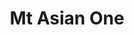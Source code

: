 ---
layout: place
title: "Mt Asian One"
permalink: /colorado/loveland/mt-asian-one.html
stateAbbr: CO
stateName: Colorado
cityName: Loveland
seo:
  name: "Mt Asian One"
  type: Restaurant
  links: https://www.mtasianoneloveland.com/
description: "Mt Asian One serves delicious sushi in Loveland, Colorado. Try fresh Japanese dishes for a great dining experience. "
place_id: ChIJeUi8t_xTaYcRVZtkONiToCE
photos:
  - name: >-
      places/ChIJeUi8t_xTaYcRVZtkONiToCE/photos/AeeoHcLGYujXT5Iay7YIZQSbtzc62E10cV-0-is8ct61when_XYQW_PZIYJrV7udXn5BDx7SxCGTJNK8k7sHfow0mN4YNYjfyOkzYdCf4155ShGeDLt-ynAJ-TpbIvigoND-msHbCiO8BSzjxJCXYTtCJYViCgoUCncrPvio0O7pPZFfJVZmVkufeE_zd7-Y9XjF-Cq0GwAyNbhWcV4XseBYTfyL8e4pRP3iOMObx61OTWx8osqdBM5WnwtIvwNMBRYSrNtFQU7aSihXo3Zu4tahSdzbWT37kqO2LFOzL9cEwVkSvA
    widthPx: 4032
    heightPx: 3024
    authorAttributions:
      - displayName: Mt Asian One
        uri: https://maps.google.com/maps/contrib/108876905414725155737
        photoUri: >-
          https://lh3.googleusercontent.com/a-/ALV-UjXDcCNB8DXsyYMY6XajEf1JfBmm77ctc32XncMKW6J8BZ_2FnA=s100-p-k-no-mo
    flagContentUri: >-
      https://www.google.com/local/imagery/report/?cb_client=maps_api_places.places_api&image_key=!1e10!2sAF1QipNWIFCq8cIDA4CpdgafIQHn_B_n51sk942CPizw&hl=en-US
    googleMapsUri: >-
      https://www.google.com/maps/place//data=!3m4!1e2!3m2!1sAF1QipNWIFCq8cIDA4CpdgafIQHn_B_n51sk942CPizw!2e10!4m2!3m1!1s0x876953fcb7bc4879:0x21a093d838649b55
  - name: >-
      places/ChIJeUi8t_xTaYcRVZtkONiToCE/photos/AeeoHcLMrRi8W7RbwlmdA6sRDmj0ddlnRH_oLKrOoXGTjyEnsN702ZEDHH_KjpuQ34-JURM3SbBZS06hs_0RsGUckSXVyyufOnFcDxEZnWvvFhua7sgODwxFoZZJvZJxoUOITANtzokheHtvSwbiUvpQlLuVQWL4AtwAo8cH325sQOJo7sQ6XcJgHz5F6D26Uv_0gF-H-PPbdmjMKcpsELndKgsCWdloCB-JiYtkViCI5rp1hZq0-PGz2z5jeB5zZOtAiE6lIHQgDVhqDjlYzsEzLw_hZ14ExrDMd1swBZ1Mcjbidw
    widthPx: 4032
    heightPx: 3024
    authorAttributions:
      - displayName: Mt Asian One
        uri: https://maps.google.com/maps/contrib/108876905414725155737
        photoUri: >-
          https://lh3.googleusercontent.com/a-/ALV-UjXDcCNB8DXsyYMY6XajEf1JfBmm77ctc32XncMKW6J8BZ_2FnA=s100-p-k-no-mo
    flagContentUri: >-
      https://www.google.com/local/imagery/report/?cb_client=maps_api_places.places_api&image_key=!1e10!2sAF1QipOIEM1B1vEkTvumd7ZiFGxmFsF-SXAU81bjCvQy&hl=en-US
    googleMapsUri: >-
      https://www.google.com/maps/place//data=!3m4!1e2!3m2!1sAF1QipOIEM1B1vEkTvumd7ZiFGxmFsF-SXAU81bjCvQy!2e10!4m2!3m1!1s0x876953fcb7bc4879:0x21a093d838649b55
  - name: >-
      places/ChIJeUi8t_xTaYcRVZtkONiToCE/photos/AeeoHcKcHnXeF9WUQ9-r83QKAaTVAAd7irh8G2I509IzGqZcbPK2KTw-X4Xl3GnEEMFUcO0kVq8jImq7xhPoUdpqNj3aFO0opZi2_p84pyM4g7jO4S8JBu-ZwEf1ukFjaqtTDPrgIib5bzfXbSL7xrFBzFNdW6RlF4DJ1Kywr16Jju_A34n3_uqiWOxBqNdWFBAJu09yeX_i36IoglJBcvXFv_RBJW_RVlLpTkTC6Y6whLF7gobLtPEL5fvSSbyaLA_3p2P1fQAZ7Ng5dr3sP_prfoXtWgrepic4Z2EVG2oigG_NBg
    widthPx: 4032
    heightPx: 2269
    authorAttributions:
      - displayName: Mt Asian One
        uri: https://maps.google.com/maps/contrib/108876905414725155737
        photoUri: >-
          https://lh3.googleusercontent.com/a-/ALV-UjXDcCNB8DXsyYMY6XajEf1JfBmm77ctc32XncMKW6J8BZ_2FnA=s100-p-k-no-mo
    flagContentUri: >-
      https://www.google.com/local/imagery/report/?cb_client=maps_api_places.places_api&image_key=!1e10!2sAF1QipOfpD26yXI-OUz6J3AHQ_n0nap3QTe4mNB3Bjg1&hl=en-US
    googleMapsUri: >-
      https://www.google.com/maps/place//data=!3m4!1e2!3m2!1sAF1QipOfpD26yXI-OUz6J3AHQ_n0nap3QTe4mNB3Bjg1!2e10!4m2!3m1!1s0x876953fcb7bc4879:0x21a093d838649b55
  - name: >-
      places/ChIJeUi8t_xTaYcRVZtkONiToCE/photos/AeeoHcI2-_Sko8rihxmRzzVDYCeQYrIv7k5I5gKIzX8y3Hf8_0LvNuNt27s9yD9wVFOKlE-6KZocD2Ad3uyn-qt2aa48M44idMFz-M3u2mLuqJ4dOcJtlnKN8NYJfRAEWZzJ3SfpT4v1-F_aV6TYpl0LDTn30jCkZRVUumet9fnDnhqzJXwkqxf-hMlczhZi1-fSBbbznFIKcxoNAssZW3hH7e0JY_7ILCkTcXb6fd6hCvbLDZqFJU7tEEXLdJZt8Zq5-jkIbLig4X4sKf5GtHwm1dUTdRdEbjNYgubk251uMBnywQ
    widthPx: 4032
    heightPx: 3024
    authorAttributions:
      - displayName: Mt Asian One
        uri: https://maps.google.com/maps/contrib/108876905414725155737
        photoUri: >-
          https://lh3.googleusercontent.com/a-/ALV-UjXDcCNB8DXsyYMY6XajEf1JfBmm77ctc32XncMKW6J8BZ_2FnA=s100-p-k-no-mo
    flagContentUri: >-
      https://www.google.com/local/imagery/report/?cb_client=maps_api_places.places_api&image_key=!1e10!2sAF1QipPc88rlv5LPj3fRvLfyP4tiLFuuvrotHTHziVVb&hl=en-US
    googleMapsUri: >-
      https://www.google.com/maps/place//data=!3m4!1e2!3m2!1sAF1QipPc88rlv5LPj3fRvLfyP4tiLFuuvrotHTHziVVb!2e10!4m2!3m1!1s0x876953fcb7bc4879:0x21a093d838649b55
  - name: >-
      places/ChIJeUi8t_xTaYcRVZtkONiToCE/photos/AeeoHcI621cA_CiSDXiJTTFiaYRWXBJN-vXKOgsAJJ-hqAQnu3Ccm4wSeZQ-MWvc6jKwnozO2AbQMkuLL5MiXkoB35vmNbf2-qUNRkQt88__BsUligcDb0aNWD_KAIEpUoi9dYsvk28OnzL6z9hLGX2Lodq0e3DraIObGOrsgqg96Zd5uWYff7jA89uzu1CaR37DOW72pDdoe3DCodNdOQpXw1TnatNtuMJIwDX9VcKO1V5dXAxwiFHX9Ix4HFVU_e7thaOXdUONTF21OHxWY0KkoW1BfEQL9zhNsYepaNOmkkMHuw
    widthPx: 4032
    heightPx: 3024
    authorAttributions:
      - displayName: Mt Asian One
        uri: https://maps.google.com/maps/contrib/108876905414725155737
        photoUri: >-
          https://lh3.googleusercontent.com/a-/ALV-UjXDcCNB8DXsyYMY6XajEf1JfBmm77ctc32XncMKW6J8BZ_2FnA=s100-p-k-no-mo
    flagContentUri: >-
      https://www.google.com/local/imagery/report/?cb_client=maps_api_places.places_api&image_key=!1e10!2sAF1QipPvAVqtAFCEYYLAwu6NHWMqkuRaSUdI81Va0aIK&hl=en-US
    googleMapsUri: >-
      https://www.google.com/maps/place//data=!3m4!1e2!3m2!1sAF1QipPvAVqtAFCEYYLAwu6NHWMqkuRaSUdI81Va0aIK!2e10!4m2!3m1!1s0x876953fcb7bc4879:0x21a093d838649b55
  - name: >-
      places/ChIJeUi8t_xTaYcRVZtkONiToCE/photos/AeeoHcJeshnFlB5lZW93I9ld3lQ6xB610_VxT4HEoI4HZvlvp2VnGkrNADOW8WRykiUnteOc2eNL1q5JeMDSi6YXTA9eQmfe8gRqmH-2rmv9lUjL2hWJBrGkkP9EJnJhn3oCOCUeFVSUIjrSeAh2Tffl3qxlE73xBnUDuR5DuiKW-dZsTMdgkU8m9k5HoExq3rH-grwaogh6_vj1PNijpPpZjKT2tMZ99BsCFNxgkAe3r6k3S_bv14VmxF9R3vmYqbwE1HWbJHcN471kcfCd741UKa3iuCaaZDlFXRfcg5cbJfFaZ1OVGCkPsPQ-qkcKkojgR7SrrOF_jw5je_XMlcSchtDxOusgbHUB4yvmciUEEqhsw0UjvBh7YyyHDsXsXeKNx21Dpv53d_XfCRwBjUd3xRuNkaCjP2SWkY9qw8xoTjLOdXc
    widthPx: 4032
    heightPx: 3024
    authorAttributions:
      - displayName: Sokserey Tao
        uri: https://maps.google.com/maps/contrib/112708350766974325448
        photoUri: >-
          https://lh3.googleusercontent.com/a-/ALV-UjVpKrkuM_ZrG_LBi6vDYAuQ-BMXhGsQo3oZnZYowPQKII-u__nQ=s100-p-k-no-mo
    flagContentUri: >-
      https://www.google.com/local/imagery/report/?cb_client=maps_api_places.places_api&image_key=!1e10!2sCIHM0ogKEICAgMCAquKN0wE&hl=en-US
    googleMapsUri: >-
      https://www.google.com/maps/place//data=!3m4!1e2!3m2!1sCIHM0ogKEICAgMCAquKN0wE!2e10!4m2!3m1!1s0x876953fcb7bc4879:0x21a093d838649b55
  - name: >-
      places/ChIJeUi8t_xTaYcRVZtkONiToCE/photos/AeeoHcLFtFaxDk18hJVJneoIQy8csdFdV2DzrG0dn4EvHOa2mDLrim0atkffL0hALWe_v9c1dR1UWd7JvSnyhJMGyjp2MHWG3AKEoVVZUhgfLicyuQzQOi3NrDj_pOEFQ-sTDdLKpbd0nkXxlD8sPATyNjVXxs_7MZPp98Pq-Ee2PgWgqfYHmQ-viSKsnUmjp85-mBwZBpz7TbNsUHsbJav7_nGu-FoCf6wMLd4KeJTe3awcvt5Py8Aw2QkPHkwWVrlBSXioraegtYTzvYSylsvE02cYJxWIUKvyMa6rR0Rmla-_gw
    widthPx: 3024
    heightPx: 4032
    authorAttributions:
      - displayName: Mt Asian One
        uri: https://maps.google.com/maps/contrib/108876905414725155737
        photoUri: >-
          https://lh3.googleusercontent.com/a-/ALV-UjXDcCNB8DXsyYMY6XajEf1JfBmm77ctc32XncMKW6J8BZ_2FnA=s100-p-k-no-mo
    flagContentUri: >-
      https://www.google.com/local/imagery/report/?cb_client=maps_api_places.places_api&image_key=!1e10!2sAF1QipMrhxdY1-ac9uROZWKrWkeMrXFFQKpk0X870LPG&hl=en-US
    googleMapsUri: >-
      https://www.google.com/maps/place//data=!3m4!1e2!3m2!1sAF1QipMrhxdY1-ac9uROZWKrWkeMrXFFQKpk0X870LPG!2e10!4m2!3m1!1s0x876953fcb7bc4879:0x21a093d838649b55
  - name: >-
      places/ChIJeUi8t_xTaYcRVZtkONiToCE/photos/AeeoHcIHh8P0VArveQB_xmGdd8OGHsP-UYsd6a-2WYy1sRz7XVeo91ygqnSOfAMK6yA91c_FAKloKMNGlPwamYAHpEMH92iAUWM5a_SnoWzF4vRNOXGvZALZqGWIbx1rbKDnXotAgNEzS9LNs4k8Hm20nzxgladBFURQXDiK93yhjkLdc6XB7E-h22wN8yXaoi_mR7iP235JU1pjTzdqrrF9YZLaGZWnSOYb3R1qBHKt4gu3lUeZO1p0NDua6BHxUuOlb0XYjlpYG2LT0XhV_T00nIA7Puqede11hCjdyMNkCD_zhg
    widthPx: 4032
    heightPx: 3024
    authorAttributions:
      - displayName: Mt Asian One
        uri: https://maps.google.com/maps/contrib/108876905414725155737
        photoUri: >-
          https://lh3.googleusercontent.com/a-/ALV-UjXDcCNB8DXsyYMY6XajEf1JfBmm77ctc32XncMKW6J8BZ_2FnA=s100-p-k-no-mo
    flagContentUri: >-
      https://www.google.com/local/imagery/report/?cb_client=maps_api_places.places_api&image_key=!1e10!2sAF1QipMQturRpdIJlLdCnpqd5qUT-Y3DunlaQQzE9Ja7&hl=en-US
    googleMapsUri: >-
      https://www.google.com/maps/place//data=!3m4!1e2!3m2!1sAF1QipMQturRpdIJlLdCnpqd5qUT-Y3DunlaQQzE9Ja7!2e10!4m2!3m1!1s0x876953fcb7bc4879:0x21a093d838649b55
  - name: >-
      places/ChIJeUi8t_xTaYcRVZtkONiToCE/photos/AeeoHcIgcLNFbvUI5KaoOCmQ1O79Se8IlxAQQDny3dnvj0prqDPi846q3UXmFqQpaUjyWorFGGkLzGe8dY-Ihvi7Zhn30-ssyOwnoXQYwfk9ckXPj1dVIFy9ctVlqTlELGKHDd-DThfMjYlzg5WhBG4vRB1MoK83QZSaZjDx-99iBIk5iVcMxq1CLEsAUlctLlXTNcZdKiBe-C2nlQvdAwWqGXf9rQdg_2lNji9fpQfmOep3v4jWFcVXk91nKhPrzXTDB28y8tG7x71UYtElVlPHQmbROJ-S6GjJdcyivwJOBK0OYMrDOXQsroYhl3R6XoVd94uHXXG0TsjMSn7rcFsnc2hK0nzn9u09aJAkvECXYi6ujcu9iz_-LXwSHdJN1deOTNraHs_23tuk6P9vpS9z-tnPtVilykWNDk4HgQKijGRd_sw
    widthPx: 4032
    heightPx: 3024
    authorAttributions:
      - displayName: Mister Lea
        uri: https://maps.google.com/maps/contrib/115786997643645546313
        photoUri: >-
          https://lh3.googleusercontent.com/a-/ALV-UjVdTYgdwasbOnrrvdBbfkOBi3CJPjgvLNm76LpWlgRECImbgedy=s100-p-k-no-mo
    flagContentUri: >-
      https://www.google.com/local/imagery/report/?cb_client=maps_api_places.places_api&image_key=!1e10!2sCIHM0ogKEICAgICbmdWyrAE&hl=en-US
    googleMapsUri: >-
      https://www.google.com/maps/place//data=!3m4!1e2!3m2!1sCIHM0ogKEICAgICbmdWyrAE!2e10!4m2!3m1!1s0x876953fcb7bc4879:0x21a093d838649b55
  - name: >-
      places/ChIJeUi8t_xTaYcRVZtkONiToCE/photos/AeeoHcKGxEer_VJUs9ScVwPuDYrBdoAlLoqvfWsPauoVoK7x5Jbp0jI2f3ylTOjfYkcLhJaW8qjtxk9wOnk4Dd-GEZXOGVN0M_6E_00AGNo31vkirTB-Mk4Q4KD737UFN9j0Vr-9NktwM18-rkPFYe_EXIHbEQlM15m1sWTnrxcaVSrLyc8b9tFAw5tJmIrqlEQm4HdAJ6bxxRvcwlT8Aj52-TxYqvvBq6Knn6Zsgvhb2mgMuJIwutH9mt2KBCWmdGyuA5mkYrcOB7VXDmnlZyvlDKpVoLstnD2GVx30N7NvaTic8y-vgcX2VpZ8kOAHCe-ZvEAyax4aKqHrjv9G3UqP5r3M9ce9cD5qFR-t2TTAy4GwATsa0LzVy_cNpE7Mm7ZpJDIfvIv-AythtWILcc9tEfjkM9jmGvnFo_MX7vlI-aYqhw
    widthPx: 4000
    heightPx: 3000
    authorAttributions:
      - displayName: Donna Davis
        uri: https://maps.google.com/maps/contrib/109405825364131228330
        photoUri: >-
          https://lh3.googleusercontent.com/a-/ALV-UjUw_jRreE_qRlB_45pzd4pOcQVoHKx2SZp1aQvYiqsWcxrGOzk=s100-p-k-no-mo
    flagContentUri: >-
      https://www.google.com/local/imagery/report/?cb_client=maps_api_places.places_api&image_key=!1e10!2sCIHM0ogKEICAgID3pNTIJg&hl=en-US
    googleMapsUri: >-
      https://www.google.com/maps/place//data=!3m4!1e2!3m2!1sCIHM0ogKEICAgID3pNTIJg!2e10!4m2!3m1!1s0x876953fcb7bc4879:0x21a093d838649b55
address: 1431 N Denver Ave, Loveland, CO 80538, USA
street: 1431 N Denver Ave
city: Loveland
state: CO
zip: '80538'
country: USA
neighborhood: null
latitude: '40.408220'
longitude: '-105.045687'
accessibility_options:
  wheelchairAccessibleParking: true
  wheelchairAccessibleEntrance: true
  wheelchairAccessibleRestroom: true
  wheelchairAccessibleSeating: true
business_status: OPERATIONAL
name: Mt Asian One
google_maps_links:
  directionsUri: >-
    https://www.google.com/maps/dir//''/data=!4m7!4m6!1m1!4e2!1m2!1m1!1s0x876953fcb7bc4879:0x21a093d838649b55!3e0
  placeUri: https://maps.google.com/?cid=2423099156393663317
  writeAReviewUri: >-
    https://www.google.com/maps/place//data=!4m3!3m2!1s0x876953fcb7bc4879:0x21a093d838649b55!12e1
  reviewsUri: >-
    https://www.google.com/maps/place//data=!4m4!3m3!1s0x876953fcb7bc4879:0x21a093d838649b55!9m1!1b1
  photosUri: >-
    https://www.google.com/maps/place//data=!4m3!3m2!1s0x876953fcb7bc4879:0x21a093d838649b55!10e5
primary_type: Asian Restaurant
opening_hours:
  regular: null
  current: null
secondary_opening_hours:
  regular:
    weekdayDescriptions: null
    type: null
  current:
    weekdayDescriptions: null
    type: null
phone: (970) 966-7611
price_level: PRICE_LEVEL_MODERATE
price_range: $10 &ndash; $20
rating: '4.6'
rating_count: 406
website: https://www.mtasianoneloveland.com/
reviews: null
parking_options: null
payment_options: null
allow_dogs: null
curbside_pickup: null
delivery: null
dine_in: null
good_for_children: null
good_for_groups: null
good_for_sports: null
live_music: null
menu_for_children: null
outdoor_seating: null
reservable: null
restroom: null
serves_beer: null
serves_breakfast: null
serves_brunch: null
serves_cocktails: null
serves_coffee: null
serves_dinner: null
serves_dessert: null
serves_lunch: null
serves_vegetarian_food: null
serves_wine: null
takeout: null
summary: null

---